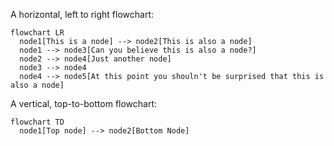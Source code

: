 A horizontal, left to right flowchart:

```mermaid
flowchart LR
  node1[This is a node] --> node2[This is also a node]
  node1 --> node3[Can you believe this is also a node?]
  node2 --> node4[Just another node]
  node3 --> node4
  node4 --> node5[At this point you shouln't be surprised that this is also a node]
```

A vertical, top-to-bottom flowchart:
```mermaid
flowchart TD
  node1[Top node] --> node2[Bottom Node]
```
